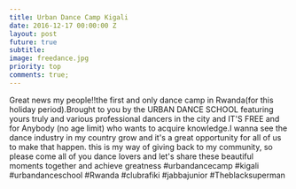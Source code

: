 ```yaml
---
title: Urban Dance Camp Kigali
date: 2016-12-17 00:00:00 Z
layout: post
future: true
subtitle: 
image: freedance.jpg
priority: top
comments: true;
---
```


Great news my people!!the first and only dance camp in Rwanda(for this holiday period).Brought to you by the URBAN DANCE SCHOOL featuring yours truly and various professional dancers in the city and IT'S FREE and for Anybody (no age limit) who wants to acquire knowledge.I wanna see the dance industry in my country grow and it's a great opportunity for all of us to make that happen. this is my way of giving back to my community, so please come all of you dance lovers and let's share these beautiful moments together and achieve greatness #urbandancecamp #kigali #urbandanceschool #Rwanda #clubrafiki #jabbajunior #Theblacksuperman